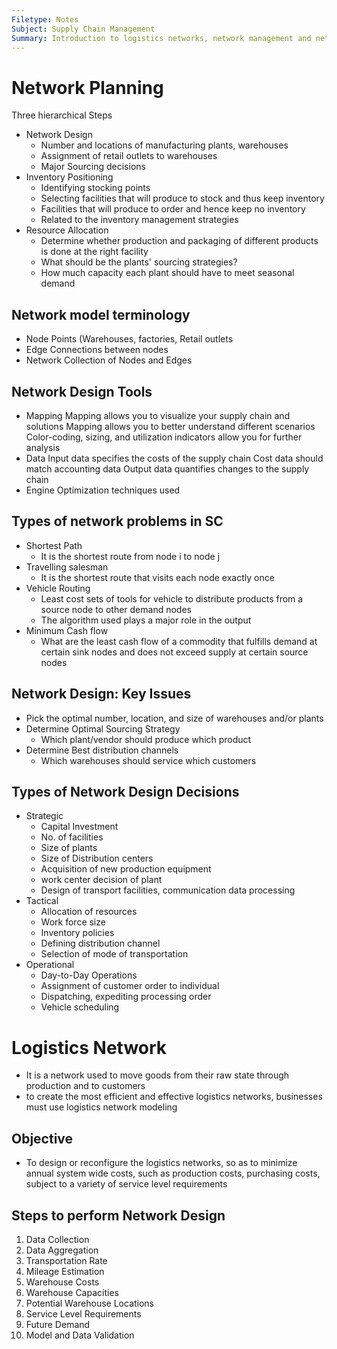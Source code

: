 ```yaml
---
Filetype: Notes
Subject: Supply Chain Management
Summary: Introduction to logistics networks, network management and network planning
---
```


# Network Planning

Three hierarchical Steps

- Network Design
  - Number and locations of manufacturing plants, warehouses
  - Assignment of retail outlets to warehouses
  - Major Sourcing decisions
- Inventory Positioning
  - Identifying stocking points
  - Selecting facilities that will produce to stock and thus keep inventory
  - Facilities that will produce to order and hence keep no inventory
  - Related to the inventory management strategies
- Resource Allocation
  - Determine whether production and packaging of different products is done at the right facility
  - What should be the plants' sourcing strategies?
  - How much capacity each plant should have to meet seasonal demand

## Network model terminology
- Node
      Points (Warehouses, factories, Retail outlets
- Edge
    Connections between nodes
- Network
    Collection of Nodes and Edges

## Network Design Tools
- Mapping
  Mapping allows you to visualize your supply chain and solutions
  Mapping allows you to better understand different scenarios
  Color-coding, sizing, and utilization indicators allow you for further analysis
- Data 
  Input data specifies the costs of the supply chain
  Cost data should match accounting data
  Output data quantifies changes to the supply chain
- Engine
  Optimization techniques used

## Types of network problems in SC
- Shortest Path
  - It is the shortest route from node i to node j
- Travelling salesman
  - It is the shortest route that visits each node exactly once
- Vehicle Routing
  - Least cost sets of tools for vehicle to distribute products from a source node to other demand nodes 
  - The algorithm used plays a major role in the output
- Minimum Cash flow
  - What are the least cash flow of a commodity that fulfills demand at certain sink nodes and does not exceed supply at certain source nodes

## Network Design: Key Issues
- Pick the optimal number, location, and size of warehouses and/or plants
- Determine Optimal Sourcing Strategy
  - Which plant/vendor should produce which product
- Determine Best distribution channels
  - Which warehouses should service which customers

## Types of Network Design Decisions

- Strategic
  - Capital Investment
  - No. of facilities
  - Size of plants
  - Size of Distribution centers
  - Acquisition of new production equipment
  - work center decision of plant
  - Design of transport facilities, communication data processing
- Tactical 
  - Allocation of resources
  - Work force size
  - Inventory policies
  - Defining distribution channel
  - Selection of mode of transportation
- Operational
  - Day-to-Day Operations
  - Assignment of customer order to individual
  - Dispatching, expediting processing order
  - Vehicle scheduling

# Logistics Network
- It is a network used to move goods from their raw state through production and to customers
- to create the most efficient and effective logistics networks, businesses must use logistics network modeling

## Objective
- To design or reconfigure the logistics networks, so as to minimize annual system wide costs, such as production costs, purchasing costs, subject to a variety of service level requirements

## Steps to perform Network Design

1. Data Collection
2. Data Aggregation
3. Transportation Rate
4. Mileage Estimation
5. Warehouse Costs
6. Warehouse Capacities
7. Potential Warehouse Locations
8. Service Level Requirements
9. Future Demand
10. Model and Data Validation









